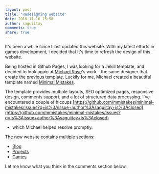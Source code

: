 ```yaml
---
layout: post
title: "Redesigning website"
date: 2016-11-10 15:58
author: saguiitay
comments: true
share: true
---
```


It's been a while since I last updated this website. With my latest efforts in games development, I decided that it's time to refresh the design of this website.

Being hosted in Github Pages, I was looking for a Jekill template, and decided to look again at [Michael Rose](https://mademistakes.com)'s work - the same designer that create the previous template. Luckily for me, Michael created a beautiful
template named [Minimal Mistakes](https://mademistakes.com/work/minimal-mistakes-jekyll-theme/).

The template provides multiple layouts, SEO optimized pages, responsive design, comments support, and a lot of structured data processing. I've encountered a couple of hiccups [https://github.com/mmistakes/minimal-mistakes/issues?q=is%3Aissue+author%3Asaguiitay+is%3Aclosed](https://github.com/mmistakes/minimal-mistakes/issues?q=is%3Aissue+author%3Asaguiitay+is%3Aclosed)
- which Michael helped resolve promptly.

The new website contains multiple sections:

  - [Blog](/blog/)
  - [Projects](/projects/)
  - [Games](/games/)
  
Let me know what you think in the comments section below.
  